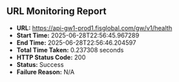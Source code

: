 ## URL Monitoring Report

- **URL:** https://api-gw1-prod1.fisglobal.com/gw/v1/health
- **Start Time:** 2025-06-28T22:56:45.967289
- **End Time:** 2025-06-28T22:56:46.204597
- **Total Time Taken:** 0.237308 seconds
- **HTTP Status Code:** 200
- **Status:** Success
- **Failure Reason:** N/A
